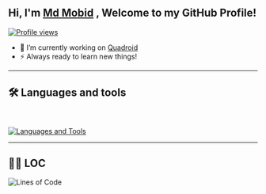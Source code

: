 ## Hi, I'm [Md Mobid](https://github.com/MdMobid) , Welcome to my GitHub Profile!

[![Profile views](https://komarev.com/ghpvc/?username=MdMobid&label=Profile%20views&style=for-the-badge)](https://github.com/MdMobid)
- 💫 I’m currently working on [Quadroid](https://github.com/Curious-Squad/Quadroid)
- ⚡ Always ready to learn new things!

---

## 🛠️ Languages and tools
</br>

[![Languages and Tools](https://skillicons.dev/icons?i=py,js,vscode,github,bash,git,html&perline=10)](https://github.com/MdMobid)

---

## 👨‍💻 LOC
![Lines of Code](https://api.githubtrends.io/user/svg/MdMobid/langs?time_range=one_year&include_private=True&loc_metric=changed&theme=dark)
